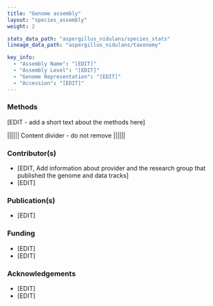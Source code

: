 ```yaml
---
title: "Genome assembly"
layout: "species_assembly"
weight: 2

stats_data_path: "aspergillus_nidulans/species_stats"
lineage_data_path: "aspergillus_nidulans/taxonomy"

key_info:
  - "Assembly Name": "[EDIT]"
  - "Assembly Level": "[EDIT]"
  - "Genome Representation": "[EDIT]"
  - "Accession": "[EDIT]"
---
```


### Methods

[EDIT - add a short text about the methods here]

|||||| Content divider - do not remove ||||||

### Contributor(s)

- [EDIT, Add information about provider and the research group that published the genome and data tracks]
- [EDIT]

### Publication(s)

- [EDIT]

### Funding

- [EDIT]
- [EDIT]

### Acknowledgements

- [EDIT]
- [EDIT]
